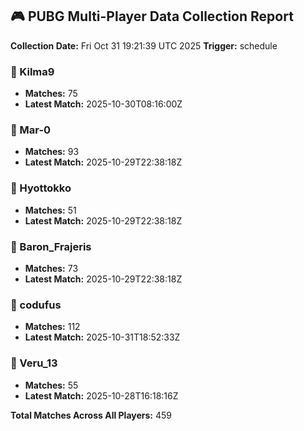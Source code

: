 ## 🎮 PUBG Multi-Player Data Collection Report
**Collection Date:** Fri Oct 31 19:21:39 UTC 2025
**Trigger:** schedule

### 👤 Kilma9
- **Matches:** 75
- **Latest Match:** 2025-10-30T08:16:00Z

### 👤 Mar-0
- **Matches:** 93
- **Latest Match:** 2025-10-29T22:38:18Z

### 👤 Hyottokko
- **Matches:** 51
- **Latest Match:** 2025-10-29T22:38:18Z

### 👤 Baron_Frajeris
- **Matches:** 73
- **Latest Match:** 2025-10-29T22:38:18Z

### 👤 codufus
- **Matches:** 112
- **Latest Match:** 2025-10-31T18:52:33Z

### 👤 Veru_13
- **Matches:** 55
- **Latest Match:** 2025-10-28T16:18:16Z

**Total Matches Across All Players:** 459
